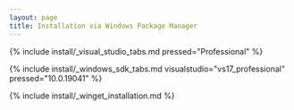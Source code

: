```yaml
---
layout: page
title: Installation via Windows Package Manager
---
```


{% include install/_visual_studio_tabs.md pressed="Professional" %}

{% include install/_windows_sdk_tabs.md visualstudio="vs17_professional" pressed="10.0.19041" %}

{% include install/_winget_installation.md %}
